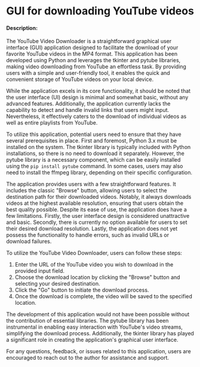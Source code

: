 # GUI for downloading YouTube videos
#### Description:
The YouTube Video Downloader is a straightforward graphical user interface (GUI) application designed to facilitate the download of your favorite YouTube videos in the MP4 format. This application has been developed using Python and leverages the tkinter and pytube libraries, making video downloading from YouTube an effortless task. By providing users with a simple and user-friendly tool, it enables the quick and convenient storage of YouTube videos on your local device.

While the application excels in its core functionality, it should be noted that the user interface (UI) design is minimal and somewhat basic, without any advanced features. Additionally, the application currently lacks the capability to detect and handle invalid links that users might input. Nevertheless, it effectively caters to the download of individual videos as well as entire playlists from YouTube.

To utilize this application, potential users need to ensure that they have several prerequisites in place. First and foremost, Python 3.x must be installed on the system. The tkinter library is typically included with Python installations, so there is no need to download it separately. However, the pytube library is a necessary component, which can be easily installed using the `pip install pytube` command. In some cases, users may also need to install the ffmpeg library, depending on their specific configuration.

The application provides users with a few straightforward features. It includes the classic "Browse" button, allowing users to select the destination path for their downloaded videos. Notably, it always downloads videos at the highest available resolution, ensuring that users obtain the best quality possible. Despite its ease of use, the application does have a few limitations. Firstly, the user interface design is considered unattractive and basic. Secondly, there is currently no option available for users to set their desired download resolution. Lastly, the application does not yet possess the functionality to handle errors, such as invalid URLs or download failures.

To utilize the YouTube Video Downloader, users can follow these steps:

1. Enter the URL of the YouTube video you wish to download in the provided input field.
2. Choose the download location by clicking the "Browse" button and selecting your desired destination.
3. Click the "Go" button to initiate the download process.
4. Once the download is complete, the video will be saved to the specified location.

The development of this application would not have been possible without the contribution of essential libraries. The pytube library has been instrumental in enabling easy interaction with YouTube's video streams, simplifying the download process. Additionally, the tkinter library has played a significant role in creating the application's graphical user interface.

For any questions, feedback, or issues related to this application, users are encouraged to reach out to the author for assistance and support.
